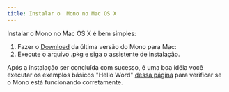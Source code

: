 ```yaml
---
title: Instalar o  Mono no Mac OS X
---
```


Instalar o Mono no Mac OS X é bem simples:

1. Fazer o [Download](/download/) da última versão do Mono para Mac:
2. Execute o arquivo .pkg e siga o assistente de instalação.

Após a instalação ser concluída com sucesso, é uma boa idéia você executar os exemplos básicos "Hello Word" [dessa página](/docs/getting-started/mono-basics/) para verificar se o Mono está funcionando corretamente.
